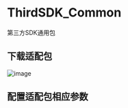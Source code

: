 # ThirdSDK_Common
 第三方SDK通用包

## 下载适配包
![image](https://github.com/user-attachments/assets/28282cee-a651-48fa-92f1-d12134b6a5fd)

## 配置适配包相应参数
